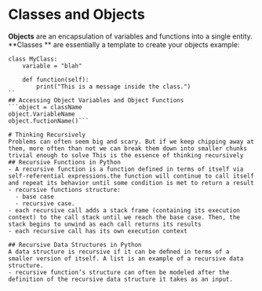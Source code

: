 # Classes and Objects
**Objects** are an encapsulation of variables and functions into a single entity. 
**Classes ** are essentially a template to create your objects
example:
```
class MyClass:
    variable = "blah"

    def function(self):
        print("This is a message inside the class.")
``
## Accessing Object Variables and Object Functions
```object = className
object.VariableName
object.fuctionName()```

# Thinking Recursively
Problems can often seem big and scary. But if we keep chipping away at them, more often than not we can break them down into smaller chunks trivial enough to solve This is the essence of thinking recursively
## Recursive Functions in Python
- A recursive function is a function defined in terms of itself via self-referential expressions.the function will continue to call itself and repeat its behavior until some condition is met to return a result
- recursive functions structure:
  - base case 
  - recursive case.
- each recursive call adds a stack frame (containing its execution context) to the call stack until we reach the base case. Then, the stack begins to unwind as each call returns its results
- each recursive call has its own execution context

## Recursive Data Structures in Python
A data structure is recursive if it can be deﬁned in terms of a smaller version of itself. A list is an example of a recursive data structure.
- recursive function’s structure can often be modeled after the definition of the recursive data structure it takes as an input. 


